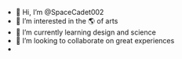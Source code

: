 - 👋 Hi, I’m @SpaceCadet002
- 👀 I’m interested in the 🌎 of arts
- 🌱 I’m currently learning design and science
- 💞️ I’m looking to collaborate on great experiences
- 

<!---
SpaceCadet002/SpaceCadet002 is a ✨ special ✨ repository because its `README.md` (this file) appears on your GitHub profile.
You can click the Preview link to take a look at your changes.
--->
